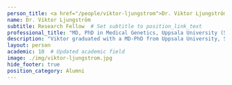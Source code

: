 ```yaml
---
person_title: <a href="/people/viktor-ljungstrom">Dr. Viktor Ljungström</a>
name: Dr. Viktor Ljungström
subtitle: Research Fellow  # Set subtitle to position_link_text
professional_title: "MD, PhD in Medical Genetics, Uppsala University (Sweden), Postdoctoral Fellow (2020-2023), Resident Physician of Clinical Genetics, Uppsala Akademiska Hospital"
description: "Viktor graduated with a MD-PhD from Uppsala University, Sweden. His doctoral research focused on next-generation sequencing studies of Chronic Lymphocytic Leukemia under the supervision of Dr. Richard Rosenquist Brandell and Dr. Tobias Sjöblom. He is a resident physician in Clinical Genetics at Uppsala Akademiska Hospital, Sweden with focus on molecular hematology.He joined the Park Lab in 2020 focusing on cancer genomics studies."
layout: person
academic: 10  # Updated academic field
image: ./img/viktor-ljungstrom.jpg
hide_footer: true
position_category: Alumni
---
```

